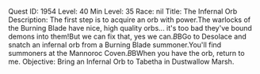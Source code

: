 Quest ID: 1954
Level: 40
Min Level: 35
Race: nil
Title: The Infernal Orb
Description: The first step is to acquire an orb with power.The warlocks of the Burning Blade have nice, high quality orbs... it's too bad they've bound demons into them!But we can fix that, yes we can.$B$BGo to Desolace and snatch an infernal orb from a Burning Blade summoner.You'll find summoners at the Mannoroc Coven.$B$BWhen you have the orb, return to me.
Objective: Bring an Infernal Orb to Tabetha in Dustwallow Marsh.
